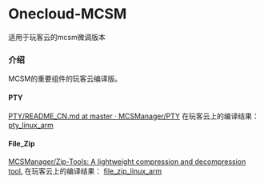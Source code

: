 # Onecloud-MCSM

适用于玩客云的mcsm微调版本

### 介绍

MCSM的重要组件的玩客云编译版。

#### PTY

[PTY/README_CN.md at master · MCSManager/PTY](https://github.com/MCSManager/PTY/blob/master/README_CN.md) 在玩客云上的编译结果： [pty_linux_arm](/lib/pty_linux_arm)

#### File_Zip

[MCSManager/Zip-Tools: A lightweight compression and decompression tool.](https://github.com/MCSManager/Zip-Tools#) 在玩客云上的编译结果： [file_zip_linux_arm](/lib/file_zip_linux_arm)